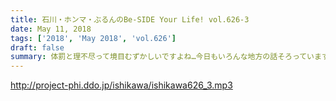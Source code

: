 ```yaml
---
title: 石川・ホンマ・ぶるんのBe-SIDE Your Life! vol.626-3
date: May 11, 2018
tags: ['2018', 'May 2018', 'vol.626']
draft: false
summary: 体罰と理不尽って境目むずかしいですよね…今日もいろんな地方の話そろっています！MIURA
---
```


http://project-phi.ddo.jp/ishikawa/ishikawa626_3.mp3